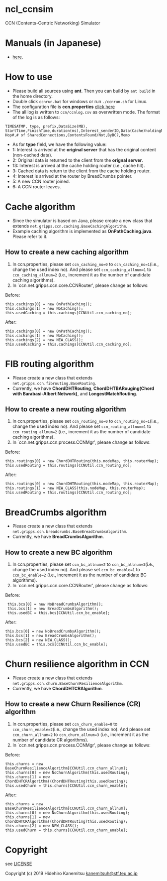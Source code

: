 # ncl_ccnsim
CCN (Contents-Centric Networking) Simulator
# Manuals (in Japanese)
- [here](https://github.com/ncl-teu/ncl_ccnsim/tree/master/manuals). 
# How to use
- Please build all sources using **ant**. Then you can build by `ant build` in the home directory. 
- Double click `ccnrun.bat` for windows or run `./ccnrun.sh` for Linux. 
- The configuration file is **ccn.properties** [click here](https://github.com/ncl-teu/ncl_ccnsim/blob/master/ccn.properties)
- The all log is written to `ccn/ccnlog.csv` as overwritten mode. The format of the log is as follows: 
~~~
TIMESATMP, type, prefix,DataSize(MB), StartTime,FinishTime,duration(ms),Interest_senderID,Data(Cache)holdingNodeID, Hop#,# of SharedConnections,ContentsFound/Not,ByBC?,Memo
~~~
- As for **type** field, we have the following value:
- 1: Interest is arrived at the **original server** that has the original content (non-cached data). 
- 2: Original data is returned to the client from the **orignal server**. 
- 13: Interest is arrived at the cache holding router (i.e., cache hit). 
- 3: Cached data is return to the client from the cache holding router. 
- 4: Interest is arrived at the router by BreadCrumbs pointer.
- 5: A new CCN router joined. 
- 6: A CCN router leaves. 

# Cache algorithm
- Since the simulator is based on Java, please create a new class that extends `net.gripps.ccn.caching.BaseCachingAlgorithm`. 
- Example caching algorithm is implemented as **OnPathCaching.java**. Please refer to it. 
## How to create a new caching algorithm
1. In ccn.properties, please set `ccn_caching_no=0` to `ccn_caching_no=1`(i.e., change the used index no). And please set `ccn_caching_allnum=1` to `ccn_caching_allnum=2` (i.e., increment it as the number of candidate caching algorithms). 
2. In `ccn.net.gripps.ccn.core.CCNRouter', please change as follows: 

Before: 
~~~
this.cachings[0] = new OnPathCaching();
this.cachings[1] = new NoCaching();
this.usedCaching = this.cachings[CCNUtil.ccn_caching_no];
~~~

After:
~~~
this.cachings[0] = new OnPathCaching();
this.cachings[1] = new NoCaching();
this.cachings[2] = new NEW_CLASS();
this.usedCaching = this.cachings[CCNUtil.ccn_caching_no];
~~~
# FIB routing algorithm
- Please create a new class that extends `net.gripps.ccn.fibrouting.BaseRouting`. 
- Currently, we have **ChordDHTRouting**, **ChordDHTBARouging(Chord with Barabasi-Albert Network)**, and **LongestMatchRouting**. 
## How to create a new routing algorithm
1. In ccn.properties, please set `ccn_routing_no=0` to `ccn_routing_no=1`(i.e., change the used index no). And please set `ccn_routing_allnum=1` to `ccn_routing_allnum=2` (i.e., increment it as the number of candidate caching algorithms). 
2. In `ccn.net.gripps.ccn.process.CCNMgr', please change as follows: 

Before: 
~~~
this.routings[0] = new ChordDHTRouting(this.nodeMap, this.routerMap);
this.usedRouting = this.routings[CCNUtil.ccn_routing_no];
~~~

After:
~~~
this.routings[0] = new ChordDHTRouting(this.nodeMap, this.routerMap);
this.routings[1] = new NEW_CLASS(this.nodeMap, this.routerMap);
this.usedRouting = this.routings[CCNUtil.ccn_routing_no];
~~~
# BreadCrumbs algorithm
- Please create a new class that extends `net.gripps.ccn.breadcrumbs.BaseBreadCrumbsAlgorithm`. 
- Currently, we have **BreadCrumbsAlgorithm**. 
## How to create a new BC algorithm
1. In ccn.properties, please set `ccn_bc_allnum=2` to `ccn_bc_allnum=3`(i.e., change the used index no). And please set `ccn_bc_enable=1` to `ccn_bc_enable=2` (i.e., increment it as the number of candidate BC algorithms). 
2. In `ccn.net.gripps.ccn.core.CCNRouter', please change as follows: 

Before: 
~~~
 this.bcs[0] = new NoBreadCrumbsAlgorithm();
 this.bcs[1] = new BreadCrumbsAlgorithm();
 this.usedBC = this.bcs[CCNUtil.ccn_bc_enable];
~~~

After:
~~~
this.bcs[0] = new NoBreadCrumbsAlgorithm();
this.bcs[1] = new BreadCrumbsAlgorithm();
this.bcs[2] = new NEW_CLASS();
this.usedBC = this.bcs[CCNUtil.ccn_bc_enable];
~~~
# Churn resilience algorithm in CCN
- Please create a new class that extends `net.gripps.ccn.churn.BaseChurnResilienceAlgorithm`. 
- Currently, we have **ChordDHTCRAlgorithm**. 
## How to create a new Churn Resilience (CR) algorithm
1. In ccn.properties, please set `ccn_churn_enable=0` to `ccn_churn_enable=2`(i.e., change the used index no). And please set `ccn_churn_allnum=2` to `ccn_churn_allnum=3` (i.e., increment it as the number of candidate CR algorithms). 
2. In `ccn.net.gripps.ccn.process.CCNMgr', please change as follows: 

Before: 
~~~
this.churns = new BaseChurnResilienceAlgorithm[CCNUtil.ccn_churn_allnum];
this.churns[0] = new NoChurnAlgorithm(this.usedRouting);
this.churns[1] = new ChordDHTCRAlgorithm((ChordDHTRouting)this.usedRouting);
this.usedChurn = this.churns[CCNUtil.ccn_churn_enable];
~~~

After:
~~~
this.churns = new BaseChurnResilienceAlgorithm[CCNUtil.ccn_churn_allnum];
this.churns[0] = new NoChurnAlgorithm(this.usedRouting);
this.churns[1] = new ChordDHTCRAlgorithm((ChordDHTRouting)this.usedRouting);
this.churns[2] = new NEW_CLASS();
this.usedChurn = this.churns[CCNUtil.ccn_churn_enable];
~~~

# Copyright

see [LICENSE](https://github.com/ncl-teu/ncl_ccnsim/blob/master/LICENSE)

Copyright (c) 2019 Hidehiro Kanemitsu <kanemitsuh@stf.teu.ac.jp>
